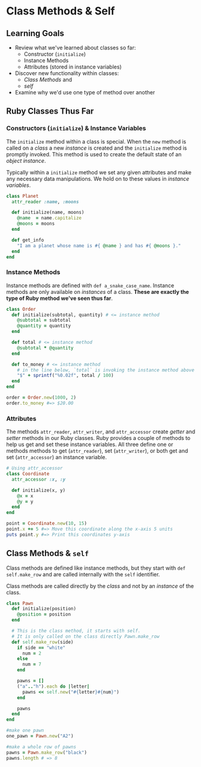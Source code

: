 # Class Methods & Self
## Learning Goals
- Review what we've learned about classes so far:
  - Constructor (`initialize`)
  - Instance Methods
  - Attributes (stored in instance variables)
- Discover new functionality within classes:
  - _Class Methods_ and
  - _self_
- Examine why we'd use one type of method over another

## Ruby Classes Thus Far
### Constructors (`initialize`) & Instance Variables
The `initialize` method within a class is special. When the `new` method is called on a _class_ a new _instance_ is created and the `initialize` method is promptly invoked. This method is used to create the default state of an _object instance_.

Typically within a `initialize` method we set any given attributes and make any necessary data manipulations. We hold on to these values in _instance variables_.

```ruby
class Planet
  attr_reader :name, :moons

  def initialize(name, moons)
    @name  = name.capitalize
    @moons = moons
  end

  def get_info
    "I am a planet whose name is #{ @name } and has #{ @moons }."
  end
end
```

### Instance Methods
Instance methods are defined with `def a_snake_case_name`. Instance methods are only available on _instances_ of a class. **These are exactly the type of Ruby method we've seen thus far**.

```ruby
class Order
  def initialize(subtotal, quantity) # <= instance method
    @subtotal = subtotal
    @quantity = quantity
  end

  def total # <= instance method
    @subtotal * @quantity
  end

  def to_money # <= instance method
    # in the line below, `total` is invoking the instance method above
    "$" + sprintf("%0.02f", total / 100)
  end
end

order = Order.new(1000, 2)
order.to_money #=> $20.00
```

### Attributes
The methods `attr_reader`, `attr_writer`, and `attr_accessor` create _getter_ and _setter_ methods in our Ruby classes. Ruby provides a couple of methods to help us get and set these instance variables. All three define one or methods methods to get (`attr_reader`), set (`attr_writer`), or both get and set (`attr_accessor`) an instance variable.

```ruby
# Using attr_accessor
class Coordinate
  attr_accessor :x, :y

  def initialize(x, y)
    @x = x
    @y = y
  end
end

point = Coordinate.new(10, 15)
point.x += 5 #=> Move this coordinate along the x-axis 5 units
puts point.y #=> Print this coordinates y-axis
```

## Class Methods & `self`
Class methods are defined like instance methods, but they start with `def self.make_row` and are called internally with the `self` identifier.

Class methods are called directly by the _class_ and not by an _instance_ of the class.

```ruby
class Pawn
  def initialize(position)
    @position = position
  end

  # This is the class method, it starts with self.
  # It is only called on the class directly Pawn.make_row
  def self.make_row(side)
    if side == "white"
      num = 2
    else
      num = 7
    end

    pawns = []
    ("a".."h").each do |letter|
      pawns << self.new("#{letter}#{num}")
    end

    pawns
  end
end

#make one pawn
one_pawn = Pawn.new("A2")

#make a whole row of pawns
pawns = Pawn.make_row("black")
pawns.length # => 8
```
